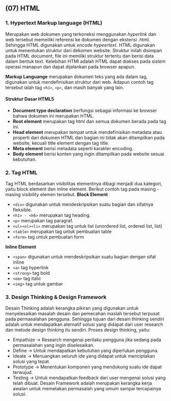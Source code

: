 ## (07) HTML

### 1. Hypertext Markup language (HTML)

Merupakan web dokumen yang terkoneksi menggunakan *hyperlink* dan web tersebut memeiliki referensi ke dokumen dengan ekstensi .html. Sehingga HTML digunakan untuk *encode hypeertext*. HTML digunakan untuk menentukan struktur dari dekomen website. Struktur inilah disimpan pada HTML document, file ini memiliki struktur tertentu dan berisi data dalam bentuk text. Kelebihan HTMl adalah HTML dapat diakses pada sistem operasi manapun dan dapat dijalankan pada browser apapun.

**Markup Languange** merupakan dokumen teks yang ada dalam tag, digunakan untuk mendefinisikan struktur dari web. Adapun contoh tag tersebut ialah tag `<h1>`, `<p>`, dan masih banyak yang lain.

#### Struktur Dasar HTML5
   - **Document type declaration** berfungsi sebagai informasi ke browser bahwa dokumen ini merupakan HTML.
   - **Root element** merupakan tag html dan semua dokumen berada pada tag ini.
   - **Head element** merupakan tempat untuk mendefinisikan metadata atau properti dari dokumen HTML dan bagian ini tidak akan ditampilkan pada website, kecuali title element dengan tag title.
   - **Meta element** berisi metadata seperti karakter encoding.
   - **Body element** berisi konten yang ingin ditampilkan pada website sesuai kebutuhan.

### 2. Tag HTML
Tag HTML berdasarkan visibilitas elementnya dibagi menjadi dua kategori, yaitu block element dan inline element. Berikut contoh tag pada masing - masing visibility elemen tersebut.
**Block Element** 
 - `<div>` digunakan untuk mendeskripsikan suatu bagian dan sifatnya fleksible.
 - `<h1> - <h6>` merupakan tag heading.
 - `<p>` merupakan tag paragraf.
 - `<ul><ol><li>` merupakan tag untuk list (unordered list, ordered list, list)
 - `<table>` merupakan tag untuk pembuatan table
 - `<form>` tag untuk pembuatan form

**Inline Element**
 - `<span>` digunakan untuk mendeskripsikan suatu bagian dengan sifat inline
 - `<a>` tag hyperlink
 - `<strong>` tag bold
 - `<em>` tag italic
 - `<img>` tag untuk gambar

### 3. Design Thinking & Design Framework
Desain Thinking adalah kerangka pikiran yang digunakan untuk menyelesaikan masalah desain dan pemecahan maslah tersebut terpusat pada permasalahan pengguna. Sehingga tujuan dari desain thinking sendiri adalah untuk mendapatkan aternatif solusi yang didapat dari user research dan metode design thinking itu sendiri.
Proses design thinking, yaitu:
   - Empathize -> Research mengenai perilaku pengguna jika sedang pada permasalahan yang ingin diselesaikan.
   - Define -> Untuk mendapatkan kebutuhan yang diperlukan pengguna.
   - Ideate -> Menuangkan seluruh ide yang didapat untuk menciptakan solusi yang tepat.
   - Prototype -> Menentukan komponen yang mendukung suatu ide dapat terwujud.
   - Testing -> Untuk mendapatkan feedback dari user mengenai solusi yang telah dibuat.
Desain Framework adalah merupakan kerangka kerja awalan untuk memetakan permasalah yang umum sampai tercapainya solusi.



